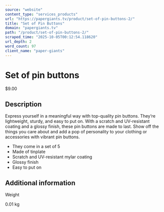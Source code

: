 ```yaml
---
source: "website"
content_type: "services_products"
url: "https://papergiants.tv/product/set-of-pin-buttons-2/"
title: "Set of Pin Buttons"
domain: "papergiants.tv"
path: "/product/set-of-pin-buttons-2/"
scraped_time: "2025-10-05T00:12:54.118620"
url_depth: 2
word_count: 97
client_name: "paper-giants"
---
```


# Set of pin buttons

$9.00

## Description

Express yourself in a meaningful way with top-quality pin buttons. They’re lightweight, sturdy, and easy to put on. With a scratch and UV-resistant coating and a glossy finish, these pin buttons are made to last. Show off the things you care about and add a pop of personality to your clothing or accessories with vibrant pin buttons.

- They come in a set of 5  
- Made of tinplate  
- Scratch and UV-resistant mylar coating  
- Glossy finish  
- Easy to put on

## Additional information

Weight

0.01 kg